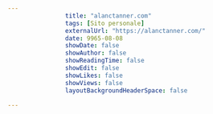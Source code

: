 ---
                title: "alanctanner.com"
                tags: [Sito personale]
                externalUrl: "https://alanctanner.com/"
                date: 9965-08-08
                showDate: false
                showAuthor: false
                showReadingTime: false
                showEdit: false
                showLikes: false
                showViews: false
                layoutBackgroundHeaderSpace: false
                ---

